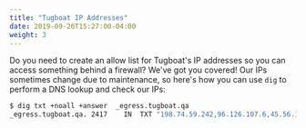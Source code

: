 ```yaml
---
title: "Tugboat IP Addresses"
date: 2019-09-26T15:27:00-04:00
weight: 3
---
```


Do you need to create an allow list for Tugboat's IP addresses so you can access something behind a firewall? We've got
you covered! Our IPs sometimes change due to maintenance, so here's how you can use `dig` to perform a DNS lookup and
check our IPs:

```sh
$ dig txt +noall +answer  _egress.tugboat.qa
_egress.tugboat.qa.	2417	IN	TXT	"198.74.59.242,96.126.107.6,45.56.103.116,45.79.187.95,50.116.61.225,45.79.132.116,66.228.45.165"
```
